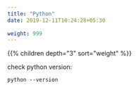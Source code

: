 ```yaml
---
title: "Python"
date: 2019-12-11T10:24:28+05:30
 
weight: 999
---
```


{{% children depth="3" sort="weight" %}}

check python version:

    python --version